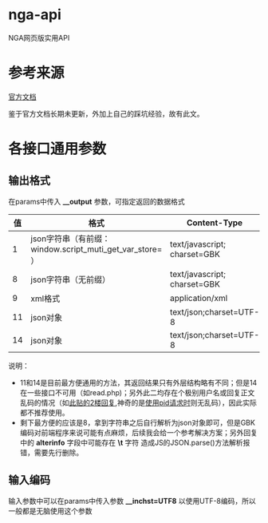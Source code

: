 # nga-api
NGA网页版实用API

# 参考来源

[官方文档](https://bbs.nga.cn/read.php?tid=6406100)

鉴于官方文档长期未更新，外加上自己的踩坑经验，故有此文。

# 各接口通用参数

## 输出格式

在params中传入 **__output** 参数，可指定返回的数据格式

| 值   | 格式                                                     | Content-Type                 |
| ---- | -------------------------------------------------------- | ---------------------------- |
| 1    | json字符串（有前缀：window.script_muti_get_var_store= ） | text/javascript; charset=GBK |
| 8    | json字符串（无前缀）                                     | text/javascript; charset=GBK |
| 9    | xml格式                                                  | application/xml              |
| 11   | json对象                                                 | text/json;charset=UTF-8      |
| 14   | json对象                                                 | text/json;charset=UTF-8      |

说明：

- 11和14是目前最方便通用的方法，其返回结果只有外层结构略有不同；但是14在一些接口不可用（如read.php)；另外此二均存在个极别用户名或回复正文乱码的情况（如[此贴的2楼回复](https://bbs.nga.cn/read.php?tid=26639977&__output=11),神奇的是[使用pid请求时](https://bbs.nga.cn/read.php?pid=513778921&__output=11)则无乱码），因此实际都不推荐使用。
- 剩下最方便的应该是8，拿到字符串之后自行解析为json对象即可，但是GBK编码对前端程序来说可能有点麻烦，后续我会给一个参考解决方案；另外回复中的 **alterinfo** 字段中可能存在 **\t** 字符 造成JS的JSON.parse()方法解析报错，需要先行删除。

## 输入编码

输入参数中可以在params中传入参数 **__inchst=UTF8** 以使用UTF-8编码，所以一般都是无脑使用这个参数
